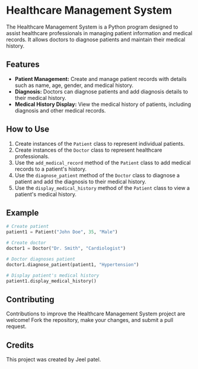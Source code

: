 # Healthcare Management System

The Healthcare Management System is a Python program designed to assist healthcare professionals in managing patient information and medical records. It allows doctors to diagnose patients and maintain their medical history.

## Features

- **Patient Management:** Create and manage patient records with details such as name, age, gender, and medical history.
- **Diagnosis:** Doctors can diagnose patients and add diagnosis details to their medical history.
- **Medical History Display:** View the medical history of patients, including diagnosis and other medical records.

## How to Use

1. Create instances of the `Patient` class to represent individual patients.
2. Create instances of the `Doctor` class to represent healthcare professionals.
3. Use the `add_medical_record` method of the `Patient` class to add medical records to a patient's history.
4. Use the `diagnose_patient` method of the `Doctor` class to diagnose a patient and add the diagnosis to their medical history.
5. Use the `display_medical_history` method of the `Patient` class to view a patient's medical history.

## Example

```python
# Create patient
patient1 = Patient("John Doe", 35, "Male")

# Create doctor
doctor1 = Doctor("Dr. Smith", "Cardiologist")

# Doctor diagnoses patient
doctor1.diagnose_patient(patient1, "Hypertension")

# Display patient's medical history
patient1.display_medical_history()

```

## Contributing

Contributions to improve the Healthcare Management System project are welcome! Fork the repository, make your changes, and submit a pull request.

## Credits

This project was created by Jeel patel.
